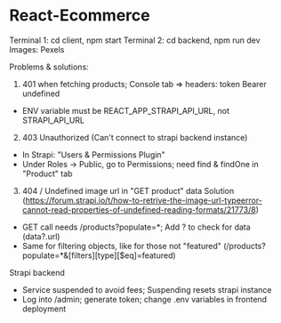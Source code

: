 # React-Ecommerce

Terminal 1: cd client, npm start    Terminal 2: cd backend, npm run dev
Images: Pexels

Problems & solutions:
1. 401 when fetching products; Console tab => headers: token Bearer undefined
+ ENV variable must be REACT_APP_STRAPI_API_URL, not STRAPI_API_URL

2. 403 Unauthorized (Can't connect to strapi backend instance)
+ In Strapi: "Users & Permissions Plugin"
+ Under Roles -> Public, go to Permissions; need find & findOne in "Product" tab

3. 404 / Undefined image url in "GET product" data
Solution (https://forum.strapi.io/t/how-to-retrive-the-image-url-typeerror-cannot-read-properties-of-undefined-reading-formats/21773/8)
+ GET call needs /products?populate=*; Add ? to check for data (data?.url)
+ Same for filtering objects, like for those not "featured" (/products?populate=*&[filters][type][$eq]=featured)

Strapi backend
- Service suspended to avoid fees; Suspending resets strapi instance
- Log into /admin; generate token; change .env variables in frontend deployment